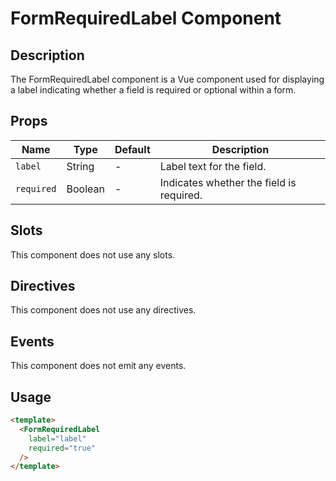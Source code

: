 # FormRequiredLabel Component

## Description

The FormRequiredLabel component is a Vue component used for displaying a label
indicating whether a field is required or optional within a form.

## Props

| Name | Type | Default | Description |
| ---- | ---- | ------- | ----------- |
| `label` | String | - | Label text for the field. |
| `required` | Boolean | - | Indicates whether the field is required. |

## Slots

This component does not use any slots.

## Directives

This component does not use any directives.

## Events

This component does not emit any events.

## Usage

```html
<template>
  <FormRequiredLabel
    label="label"
    required="true"
  />
</template>
```
